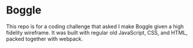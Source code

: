 # Boggle

This repo is for a coding challenge that asked I make Boggle given a high fidelity wireframe. It was built with regular old JavaScript, CSS, and HTML, packed together with webpack.

